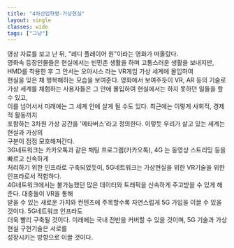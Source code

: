 ```yaml
---
title: "4차산업혁명-가상현실"
layout: single
classes: wide
tags: ["그냥"]
---
```

  
 영상 자료를 보고 난 뒤, "레디 플레이어 원"이라는 영화가 떠올랐다.  
영화속 등장인물들은 현실에서는 빈민촌 생활을 하며 고통스러운 생활을 보내지만,  
HMD를 착용한 후 그 안서는  오아시스 라는 VR게임 가상 세계에 몰입하여  
현실을 잊은 채 행복해하는 모습을 보여준다. 영화에서 보여주듯이 VR, AR 등의 기술로  
가상 세계를 체험하는 사용자들은 그 안에 몰입하여 현실에서는 하지 못하던 일들을 할 수 있고,  
이를 넘어서서 미래에는 그 세계 안에 살게 될 수도 있다. 최근에는 이렇게 사회적, 경제적 활동까지  
포함하는 3차원 가상 공간을 '메타버스'라고 정의한다. 이렇듯 우리가 살고 있는 세계는 현실과 가상의  
구분이 점점 모호해져간다.   
 3G네트워크는 카카오톡과 같은 채팅 프로그램(카카오톡), 4G 는 동영상 스트리밍 등을 빠르고 신속하게  
처리하기 위한 인프라로 구축되었듯이, 5G네트워크는 가상현실을 위한 VR기술을 위한 인프라로서 적합하다.  
4G네트워크에서는 불가능했던 많은 데이터와 트래픽을 신속하게 주고받을 수 있게 해준다. 대중들이 VR을 통해  
받을 수 있는 새로운 가치와 컨텐츠에 주목할수록 자연스럽게 5G 가입을 이끌 수 있을 것이다. 5G네트워크 인프라도  
더욱 빨리 구축될 것이다. 미래에는 국내 전반을 커버할 수 있을 것이며, 5G 기술과 가상현실 구현기술은 서로를  
성장시키는 방향으로 이끌 것이다.  